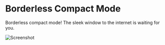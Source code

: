 
# Borderless Compact Mode

Borderless compact mode! The sleek window to the internet is waiting for you.

![Screenshot](https://raw.githubusercontent.com/kian1991/bordeless-compactmode/refs/heads/main/screenshot.png)
